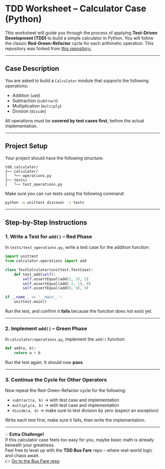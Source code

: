 # TDD Worksheet – Calculator Case (Python)

This worksheet will guide you through the process of applying **Test-Driven Development (TDD)** to build a simple calculator in Python. You will follow the classic **Red-Green-Refactor** cycle for each arithmetic operation. This repository was forked from [this repository.](https://github.com/alfhisa/se-tutorial-tdd)

---


## Case Description

You are asked to build a `Calculator` module that supports the following operations:
- Addition (`add`)
- Subtraction (`subtract`)
- Multiplication (`multiply`)
- Division (`divide`)

All operations must be **covered by test cases first**, before the actual implementation.

---

## Project Setup

Your project should have the following structure:

```
tdd_calculator/
├── calculator/
│   └── operations.py
├── tests/
│   └── test_operations.py
```

Make sure you can run tests using the following command:

```bash
python -m unittest discover -s tests
```

---

## Step-by-Step Instructions

### 1. Write a Test for `add()` – Red Phase

In `tests/test_operations.py`, write a test case for the addition function:

```python
import unittest
from calculator.operations import add

class TestCalculator(unittest.TestCase):
    def test_add(self):
        self.assertEqual(add(2, 3), 5)
        self.assertEqual(add(-1, 1), 0)
        self.assertEqual(add(0, 0), 0)

if __name__ == '__main__':
    unittest.main()
```

Run the test, and confirm it **fails** because the function does not exist yet.

---

### 2. Implement `add()` – Green Phase

In `calculator/operations.py`, implement the `add()` function:

```python
def add(a, b):
    return a + b
```

Run the test again. It should now **pass**.

---

### 3. Continue the Cycle for Other Operators

Now repeat the Red-Green-Refactor cycle for the following:

- `subtract(a, b)` → with test case and implementation
- `multiply(a, b)` → with test case and implementation
- `divide(a, b)` → make sure to test division by zero (expect an exception)

Write each test first, make sure it fails, then write the implementation.

---

💡 **Extra Challenge!**  
If this calculator case feels too easy for you, maybe basic math is already beneath your greatness.  
Feel free to level up with the **TDD Bus Fare** repo – where real-world logic and chaos await.  
👉 [Go to the Bus Fare repo](https://github.com/alfhisa/tutorial-tdd-bus-fare)

